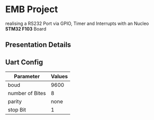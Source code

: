 # EMB Project
realising a RS232 Port via GPIO, Timer and Interrupts with an Nucleo **STM32 F103** Board
## Presentation Details 

## Uart Config

| Parameter | Values |   
|---|---|   
| boud | 9600|
| number of Bites | 8 |
| parity | none |
| stop Bit | 1 |  




